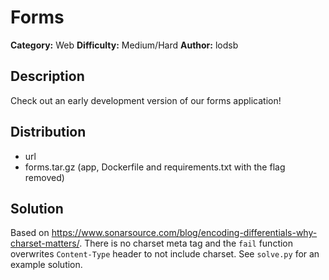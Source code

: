 # Forms
**Category:** Web
**Difficulty:** Medium/Hard
**Author:** lodsb

## Description

Check out an early development version of our forms application!

## Distribution

- url
- forms.tar.gz (app, Dockerfile and requirements.txt with the flag removed)

## Solution

Based on https://www.sonarsource.com/blog/encoding-differentials-why-charset-matters/. There is no charset meta tag and the `fail` function overwrites `Content-Type` header to not include charset. See `solve.py` for an example solution.